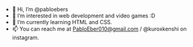 - 👋 Hi, I’m @pabloebers
- 👀 I’m interested in web development and video games :D
- 🌱 I’m currently learning HTML and CSS.
- 📫 You can reach me at PabloEber010@gmail.com / @kuroxkenshi on instagram.

<!---
pabloebers/pabloebers is a ✨ special ✨ repository because its `README.md` (this file) appears on your GitHub profile.
You can click the Preview link to take a look at your changes.
--->
